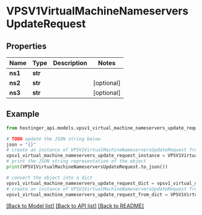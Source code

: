# VPSV1VirtualMachineNameserversUpdateRequest


## Properties

Name | Type | Description | Notes
------------ | ------------- | ------------- | -------------
**ns1** | **str** |  | 
**ns2** | **str** |  | [optional] 
**ns3** | **str** |  | [optional] 

## Example

```python
from hostinger_api.models.vpsv1_virtual_machine_nameservers_update_request import VPSV1VirtualMachineNameserversUpdateRequest

# TODO update the JSON string below
json = "{}"
# create an instance of VPSV1VirtualMachineNameserversUpdateRequest from a JSON string
vpsv1_virtual_machine_nameservers_update_request_instance = VPSV1VirtualMachineNameserversUpdateRequest.from_json(json)
# print the JSON string representation of the object
print(VPSV1VirtualMachineNameserversUpdateRequest.to_json())

# convert the object into a dict
vpsv1_virtual_machine_nameservers_update_request_dict = vpsv1_virtual_machine_nameservers_update_request_instance.to_dict()
# create an instance of VPSV1VirtualMachineNameserversUpdateRequest from a dict
vpsv1_virtual_machine_nameservers_update_request_from_dict = VPSV1VirtualMachineNameserversUpdateRequest.from_dict(vpsv1_virtual_machine_nameservers_update_request_dict)
```
[[Back to Model list]](../README.md#documentation-for-models) [[Back to API list]](../README.md#documentation-for-api-endpoints) [[Back to README]](../README.md)


